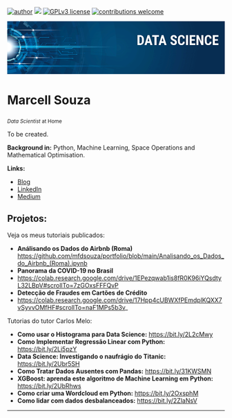 [![author](https://img.shields.io/badge/author-carlosfab-red.svg)](https://www.linkedin.com/in/carlosfab) [![](https://img.shields.io/badge/python-3.7+-blue.svg)](https://www.python.org/downloads/release/python-365/) [![GPLv3 license](https://img.shields.io/badge/License-GPLv3-blue.svg)](http://perso.crans.org/besson/LICENSE.html) [![contributions welcome](https://img.shields.io/badge/contributions-welcome-brightgreen.svg?style=flat)](https://github.com/carlosfab/data_science/issues)

<p align="center">
  <img src="banner.png" >
</p>

# Marcell Souza
<sub>*Data Scientist* at Home</sub>

To be created.

**Background in:** Python, Machine Learning, Space Operations and Mathematical Optimisation.

**Links:**
* [Blog](http://souzamarshall.zyrosite.com)
* [LinkedIn](https://www.linkedin.com/in/marcellfsouza)
* [Medium](https://www.medium.com)


## Projetos:
Veja os meus tutoriais publicados:

* **Análisando os Dados do Airbnb (Roma)** https://github.com/mfdsouza/portfolio/blob/main/Analisando_os_Dados_do_Airbnb_(Roma).ipynb
* **Panorama da COVID-19 no Brasil** 
* https://colab.research.google.com/drive/1EPezqwab1is8fR0K96iYQsdtyL32LBpV#scrollTo=7zGOxsFFFQvP
* **Detecção de Fraudes em Cartões de Crédito** 
* https://colab.research.google.com/drive/17Hpp4cUBWXfPEmdplKQXX7vSyvvOMfHF#scrollTo=naF1MPs5b3v_

Tutorias do tutor Carlos Melo:

* **Como usar o Histograma para Data Science:** https://bit.ly/2L2cMwy
* **Como Implementar Regressão Linear com Python:** https://bit.ly/2Li5pzY
* **Data Science: Investigando o naufrágio do Titanic:** https://bit.ly/2Ubr5SH
* **Como Tratar Dados Ausentes com Pandas:** https://bit.ly/31KWSMN
* **XGBoost: aprenda este algoritmo de Machine Learning em Python:** https://bit.ly/2UbRhws
* **Como criar uma Wordcloud em Python:** https://bit.ly/2OxsphM
* **Como lidar com dados desbalanceados:** https://bit.ly/2ZlaNsV

---





